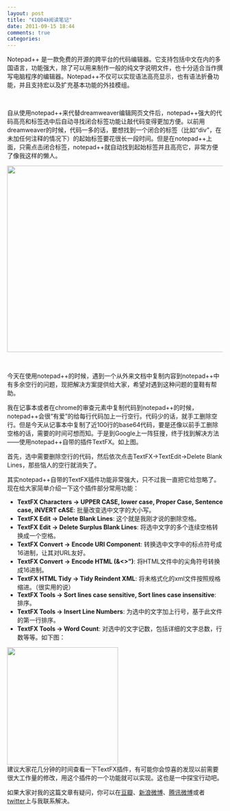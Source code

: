 ```yaml
---
layout: post
title: "《1Q84》阅读笔记"
date: 2011-09-15 18:44
comments: true
categories: 
---
```

Notepad++ 是一款免费的开源的跨平台的代码编辑器。它支持包括中文在内的多国语言，功能强大，除了可以用来制作一般的纯文字说明文件，也十分适合当作撰写电脑程序的编辑器。Notepad++不仅可以实现语法高亮显示，也有语法折叠功能，并且支持宏以及扩充基本功能的外挂模组。

&nbsp;

自从使用notepad++来代替dreamweaver编辑网页文件后，notepad++强大的代码高亮和标签选中后自动寻找闭合标签功能让敲代码变得更加方便。以前用dreamweaver的时候，代码一多的话，要想找到一个闭合的标签（比如“div”，在未加任何注释的情况下）的起始标签要花很长一段时间。但是在notepad++上面，只需点击闭合标签，notepad++就自动找到起始标签并且高亮它，非常方便了像我这样的懒人。<!--more-->

<a href="http://glowface.net/wp-content/uploads/2011/08/plug.jpg"><img class="alignnone size-full wp-image-142084" title="plug" src="http://glowface.net/wp-content/uploads/2011/08/plug.jpg" alt="" width="555" height="435" /></a>

&nbsp;

今天在使用notepad++的时候，遇到一个从外来文档中复制内容到notepad++中有多余空行的问题，现把解决方案提供给大家，希望对遇到这种问题的童鞋有帮助。

我在记事本或者在chrome的审查元素中复制代码到notepad++的时候，notepad++会很“有爱”的给每行代码加上一行空行。代码少的话，就手工删除空行。但是今天从记事本中复制了近100行的base64代码，要是还像以前手工删除空格的话，需要的时间可想而知。于是到Google上一阵狂搜，终于找到解决方法——使用notepad++自带的插件TextFX。如上图。

首先，选中需要删除空行的代码，然后依次点击TextFX→TextEdit→Delete Blank Lines，那些恼人的空行就消失了。

其实notepad++自带的TextFX插件功能非常强大，只不过我一直把它给忽略了。现在给大家简单介绍一下这个插件部分常用功能：
<ul>
	<li><strong>TextFX Characters -&gt; UPPER CASE, lower case, Proper Case, Sentence case, iNVERT cASE</strong>: 批量改变选中文字的大小写。</li>
	<li><strong>TextFX Edit -&gt; Delete Blank Lines</strong>: 这个就是我刚才说的删除空格。</li>
	<li><strong>TextFX Edit -&gt; Delete Surplus Blank Lines</strong>: 将选中文字的多个连续空格转换成一个空格。</li>
	<li><strong>TextFX Convert -&gt; Encode URI Component</strong>: 转换选中文字中的标点符号成16进制，让其对URL友好。</li>
	<li><strong>TextFX Convert -&gt; Encode HTML (&amp;&lt;&gt;”)</strong>: 将HTML文件中的尖角符号转换成16进制。</li>
	<li><strong>TextFX HTML Tidy -&gt; Tidy Reindent XML</strong>: 将未格式化的xml文件按照规格缩进。（很实用的说）</li>
	<li><strong>TextFX Tools -&gt; Sort lines case sensitive, Sort lines case insensitive</strong>: 排序。</li>
	<li><strong>TextFX Tools -&gt; Insert Line Numbers</strong>: 为选中的文字加上行号，基于此文件的第一行排序。</li>
	<li><strong>TextFX Tools -&gt; Word Count</strong>: 对选中的文字记数，包括详细的文字总数，行数等等。如下图：</li>
</ul>
<div><a href="http://glowface.net/wp-content/uploads/2011/08/notepad++-word-count.png"><img class="alignnone size-full wp-image-142085" title="notepad++-word-count" src="http://glowface.net/wp-content/uploads/2011/08/notepad++-word-count.png" alt="" width="259" height="274" /></a></div>
建议大家花几分钟的时间查看一下TextFX插件，有可能你会惊喜的发现以前需要很大工作量的修改，用这个插件的一个功能就可以实现。这也是一中探宝行动吧。

如果大家对我的这篇文章有疑问，你可以在<a href="http://www.douban.com/people/glowin/" target="_blank">豆瓣</a>、<a href="http://t.sina.com.cn/jiangbian66/" target="_blank">新浪微博</a>、<a href="http://t.qq.com/daniel_jiang" target="_blank">腾讯微博</a>或者<a href="https://twitter.com/#!/glow_chiang" target="_blank">twitter</a>上与我联系解决。